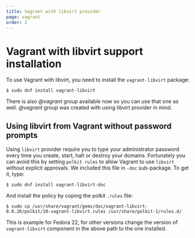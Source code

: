 ```yaml
---
title: Vagrant with libvirt provider
page: vagrant
order: 2
---
```


# Vagrant with libvirt support installation

To use Vagrant with libvirt, you need to install the `vagrant-libvirt` package:

```
$ sudo dnf install vagrant-libvirt
```

There is also *@vagrant* group available now so you can use that one as well. *@vagrant* group
was created with using libvirt provider in mind.


## Using libvirt from Vagrant without password prompts


Using `libvirt` provider require you to type your administrator password every time you create,
start, halt or destroy your domains. Fortunately you can avoid this by setting `polkit rules`
to allow Vagrant to use `libvirt` without explicit approvals. We included this file in `-doc`
sub-package. To get it, type:

```
$ sudo dnf install vagrant-libvirt-doc
```

And install the policy by coping the polkit `.rules` file:

```
$ sudo cp /usr/share/vagrant/gems/doc/vagrant-libvirt-0.0.26/polkit/10-vagrant-libvirt.rules /usr/share/polkit-1/rules.d/
```

This is example for Fedora 22, for other versions change the version of `vagrant-libvirt` component in
the above path to the one installed.

